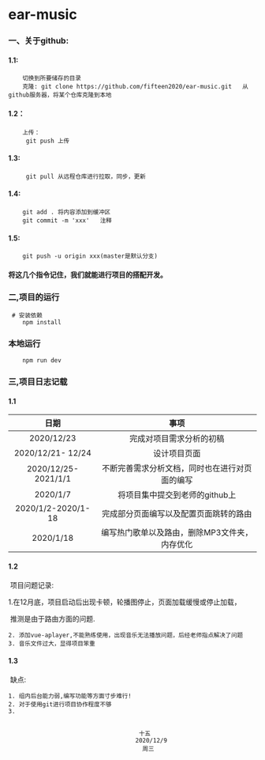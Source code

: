 # ear-music


### 一、关于github:

#### 1.1:

        切换到所要储存的目录
        克隆: git clone https://github.com/fifteen2020/ear-music.git   从github服务器，将某个仓库克隆到本地

#### 1.2：

        上传：
         git push 上传

#### 1.3:

         git pull 从远程仓库进行拉取，同步，更新
#### 1.4:
        git add . 将内容添加到缓冲区
        git commit -m 'xxx'   注释
#### 1.5:
        git push -u origin xxx(master是默认分支)

#### 将这几个指令记住，我们就能进行项目的搭配开发。

### 二,项目的运行
     # 安装依赖
        npm install

### 本地运行
        npm run dev

### 三,项目日志记载

#### 1.1

|        日期         |                      事项                      |
| :-----------------: | :--------------------------------------------: |
|     2020/12/23      |            完成对项目需求分析的初稿            |
|  2020/12/21- 12/24  |                  设计项目页面                  |
| 2020/12/25-2021/1/1 | 不断完善需求分析文档，同时也在进行对页面的编写 |
|      2020/1/7       |         将项目集中提交到老师的github上         |
| 2020/1/2-2020/1-18  |     完成部分页面编写以及配置页面跳转的路由     |
|      2020/1/18      | 编写热门歌单以及路由，删除MP3文件夹，内存优化  |

#### 1.2

​	项目问题记录:

​	1.在12月底，项目启动后出现卡顿，轮播图停止，页面加载缓慢或停止加载，

​		推测是由于路由方面的问题.

	2. 添加vue-aplayer,不能熟练使用，出现音乐无法播放问题，后经老师指点解决了问题
 	3. 音乐文件过大，显得项目笨重

#### 1.3

​	缺点:

	1. 组内后台能力弱,编写功能等方面寸步难行!
 	2. 对于使用git进行项目协作程度不够
 	3. 


                                         十五
                                        2020/12/9
                                          周三

